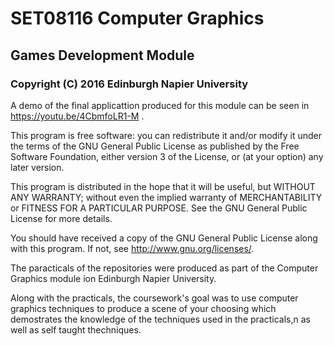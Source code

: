 # SET08116 Computer Graphics
## Games Development Module
### Copyright (C) 2016  Edinburgh Napier University

A demo of the final applicattion produced for this module can be seen in https://youtu.be/4CbmfoLR1-M .

This program is free software: you can redistribute it and/or modify
it under the terms of the GNU General Public License as published by
the Free Software Foundation, either version 3 of the License, or
(at your option) any later version.

This program is distributed in the hope that it will be useful,
but WITHOUT ANY WARRANTY; without even the implied warranty of
MERCHANTABILITY or FITNESS FOR A PARTICULAR PURPOSE.  See the
GNU General Public License for more details.

You should have received a copy of the GNU General Public License
along with this program.  If not, see <http://www.gnu.org/licenses/>.

The paracticals of the repositories were produced as part of the Computer Graphics module ion Edinburgh Napier University.

Along with the practicals, the coursework's goal was to use computer graphics techniques to produce a scene of your choosing which demostrates the knowledge of the techniques used in the practicals,n as well as self taught thechniques.
